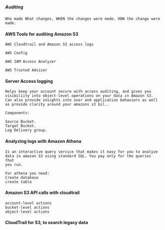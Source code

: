 ##### Auditing

	Who made What changes, WHEN the changes were made. HOW the change were made.



#### AWS Tools for auditing Amazon S3

	AWS Cloudtrail and Amazon S3 access logs

	AWS Config

	AWS IAM Access Analyzer

	AWS Trusted Advisor

####  Server Access logging


	Helps keep your account secure with access auditing, and gives you visibiliity into object-level operations on your data in Amazon S3.
	Can also provide insights into user and application behaviors as well as provide clarity around your amazons s3 bil..

	Components:

	Source Bucket.
	Target Bucket.
	Log Delivery group.


#### Analyzing logs with Amazon Athena

	Is an interactive query service that makes it easy for you to analyze data in amazon S3 using standard SQL. You pay only for the queries that
	you run.

	For athena you need:
	Create database
	create table 

#### Amazon S3 API calls with cloudtrail

	account-level actions
	bucket-level actions
	object-level actions

####  CloudTrail for S3, to search legacy data

	

	
